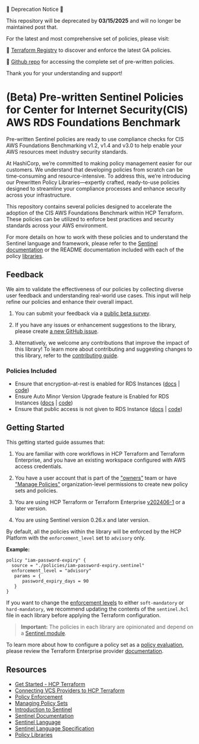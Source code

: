 :rotating_light: Deprecation Notice :rotating_light:

This repository will be deprecated by **03/15/2025** and will no longer be maintained post that.

For the latest and most comprehensive set of policies, please visit:

:small_blue_diamond: [Terraform Registry](https://registry.terraform.io/policies/hashicorp/CIS-Policy-Set-for-AWS-Terraform/1.0.0) to discover and enforce the latest GA policies.

:small_blue_diamond: [Github repo](https://github.com/hashicorp/policy-library-CIS-Policy-Set-for-AWS-Terraform) for accessing the complete set of pre-written policies.

Thank you for your understanding and support!

# (Beta) Pre-written Sentinel Policies for Center for Internet Security(CIS) AWS RDS Foundations Benchmark

Pre-written Sentinel policies are ready to use compliance checks for CIS AWS Foundations Benchmarking v1.2, v1.4 and v3.0 to help enable your AWS resources meet industry security standards.

At HashiCorp, we’re committed to making policy management easier for our customers. We understand that developing policies from scratch can be time-consuming and resource-intensive. To address this, we’re introducing our Prewritten Policy Libraries—expertly crafted, ready-to-use policies designed to streamline your compliance processes and enhance security across your infrastructure.

This repository contains several policies designed to accelerate the adoption of the CIS AWS Foundations Benchmark within HCP Terraform. These policies can be utilized to enforce best practices and security standards across your AWS environment.

For more details on how to work with these policies and to understand the Sentinel language and framework, please refer to the [Sentinel documentation](https://developer.hashicorp.com/sentinel/) or the README documentation included with each of the policy [libraries](https://github.com/hashicorp/policy-library-cis-aws-rds-terraform/tree/main/docs/policies).

## Feedback

We aim to validate the effectiveness of our policies by collecting diverse user feedback and understanding real-world use cases. This input will help refine our policies and enhance their overall impact. 

1. You can submit your feedback via a [public beta survey](https://docs.google.com/forms/d/e/1FAIpQLScswwLMaVaRuYRGJzDjNiycwM4BUa_gAIsAE_zOPdgyFeLXCA/viewform).

2. If you have any issues or enhancement suggestions to the library, please create [a new GitHub issue](https://github.com/hashicorp/policy-library-cis-aws-rds-terraform/issues/new).

3. Alternatively, we welcome any contributions that improve the impact of this library! To learn more about contributing and suggesting changes to this library, refer to the [contributing guide](https://github.com/hashicorp/policy-library-cis-aws-rds-terraform/blob/main/CONTRIBUTING.md).

### Policies Included

- Ensure that encryption-at-rest is enabled for RDS Instances ([docs](https://github.com/hashicorp/policy-library-cis-aws-rds-terraform/blob/main/docs/policies/rds-encryption-at-rest-enabled.md) | [code](https://github.com/hashicorp/policy-library-cis-aws-rds-terraform/blob/main/policies/rds-encryption-at-rest-enabled.sentinel))
- Ensure Auto Minor Version Upgrade feature is Enabled for RDS Instances ([docs](https://github.com/hashicorp/policy-library-cis-aws-rds-terraform/blob/main/docs/policies/rds-minor-version-upgrade-enabled.md) | [code](https://github.com/hashicorp/policy-library-cis-aws-rds-terraform/blob/main/policies/rds-minor-version-upgrade-enabled.sentinel))
- Ensure that public access is not given to RDS Instance ([docs](https://github.com/hashicorp/policy-library-cis-aws-rds-terraform/blob/main/docs/policies/rds-public-access-disabled.md) | [code](https://github.com/hashicorp/policy-library-cis-aws-rds-terraform/blob/main/policies/rds-public-access-disabled.sentinel))

## Getting Started

This getting started guide assumes that:

1. You are familiar with core workflows in HCP Terraform and Terraform Enterprise, and you have an existing workspace configured with AWS access credentials.

2. You have a user account that is part of the ["owners"](https://developer.hashicorp.com/terraform/cloud-docs/users-teams-organizations/permissions#organization-owners) team or have ["Manage Policies"](https://developer.hashicorp.com/terraform/cloud-docs/users-teams-organizations/permissions#manage-policies) organization-level permissions to create new policy sets and policies.

3. You are using HCP Terraform or Terraform Enterprise [v202406-1](https://developer.hashicorp.com/terraform/enterprise/releases/2024/v202406-1) or a later version.

4. You are using Sentinel version 0.26.x and later version.

By default, all the policies within the library will be enforced by the HCP Platform with the `enforcement_level` set to `advisory` only.

**Example:**
```
policy "iam-password-expiry" {
  source = "./policies/iam-password-expiry.sentinel"
  enforcement_level = "advisory"
   params = {
      password_expiry_days = 90
   }
}
```

If you want to change the [enforcement levels](https://developer.hashicorp.com/sentinel/docs/concepts/enforcement-levels) to either `soft-mandatory` or `hard-mandatory`, we recommend updating the contents of the `sentinel.hcl` file in each library before applying the Terraform configuration.

> **Important:**
The policies in each library are opinionated and depend on a [Sentinel module](https://developer.hashicorp.com/sentinel/docs/extending/modules).
>
To learn more about how to configure a policy set as a [policy evaluation](https://developer.hashicorp.com/terraform/cloud-docs/policy-enforcement/manage-policy-sets#policy-evaluations), please review the Terraform Enterprise provider [documentation](https://registry.terraform.io/providers/hashicorp/tfe/latest/docs/resources/policy_set#agent_enabled).

## Resources

- [Get Started - HCP Terraform](https://developer.hashicorp.com/terraform/tutorials/cloud-get-started)
- [Connecting VCS Providers to HCP Terraform](https://developer.hashicorp.com/terraform/cloud-docs/vcs)
- [Policy Enforcement](https://developer.hashicorp.com/terraform/cloud-docs/policy-enforcement)
- [Managing Policy Sets](https://developer.hashicorp.com/terraform/cloud-docs/policy-enforcement/manage-policy-sets)
- [Introduction to Sentinel](https://developer.hashicorp.com/sentinel/intro/what)
- [Sentinel Documentation](https://developer.hashicorp.com/sentinel/docs)
- [Sentinel Language](https://developer.hashicorp.com/sentinel/docs/language/)
- [Sentinel Language Specification](https://developer.hashicorp.com/sentinel/docs/language/spec)
- [Policy Libraries](https://registry.terraform.io/browse/policies)
